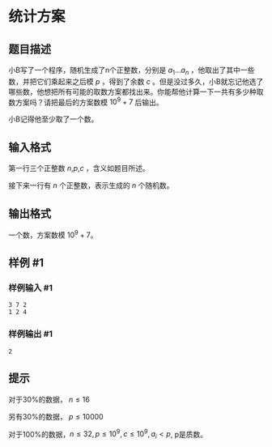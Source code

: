 # 统计方案

## 题目描述

小B写了一个程序，随机生成了n个正整数，分别是 $a_1...a_n$ ，他取出了其中一些数，并把它们乘起来之后模 $p$ ，得到了余数 $c$ 。但是没过多久，小B就忘记他选了哪些数，他想把所有可能的取数方案都找出来。你能帮他计算一下一共有多少种取数方案吗？请把最后的方案数模 $10^9+7$ 后输出。

小B记得他至少取了一个数。

## 输入格式

第一行三个正整数 $n$,$p$,$c$ ，含义如题目所述。



接下来一行有 $n$ 个正整数，表示生成的 $n$ 个随机数。

## 输出格式

一个数，方案数模 $10^9+7$。

## 样例 #1

### 样例输入 #1

```
3 7 2
1 2 4
```

### 样例输出 #1

```
2
```

## 提示

对于30%的数据， $n \le 16$

另有30%的数据， $p \le 10000$

对于100%的数据，$n \le 32, p \le 10^9, c \le 10^9, a_i<p$, p是质数。